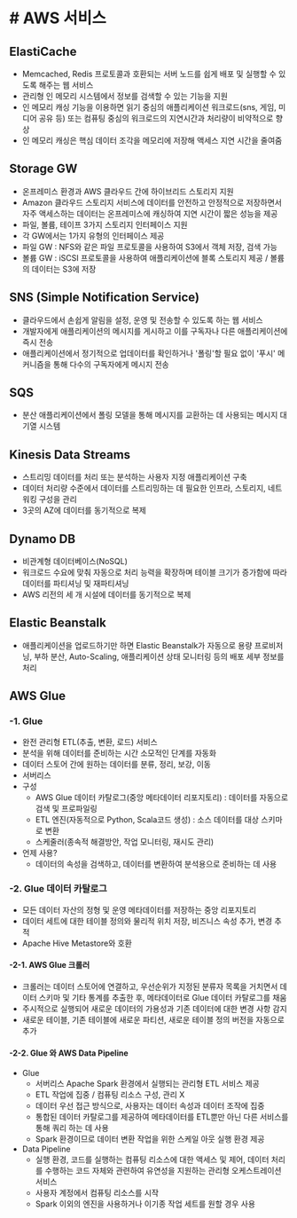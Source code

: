 # # AWS 서비스







## ElastiCache

- Memcached, Redis 프로토콜과 호환되는 서버 노드를 쉽게 배포 및 실행할 수 있도록 해주는 웹 서비스 
- 관리형 인 메모리 시스템에서 정보를 검색할 수 있는 기능을 지원 
- 인 메모리 캐싱 기능을 이용하면 읽기 중심의 애플리케이션 워크로드(sns, 게임, 미디어 공유 등) 또는 컴퓨팅 중심의 워크로드의 지연시간과 처리량이 비약적으로 향상 
- 인 메모리 캐싱은 핵심 데이터 조각을 메모리에 저장해 액세스 지연 시간을 줄여줌 



## Storage GW

- 온프레미스 환경과 AWS 클라우드 간에 하이브리드 스토리지 지원 
- Amazon 클라우드 스토리지 서비스에 데이터를 안전하고 안정적으로 저장하면서 자주 액세스하는 데이터는 온프레미스에 캐싱하여 지연 시간이 짧은 성능을 제공 
- 파일, 볼륨, 테이프 3가지 스토리지 인터페이스 지원 
- 각 GW에서는 1가지 유형의 인터페이스 제공 
- 파일 GW : NFS와 같은 파일 프로토콜을 사용하여 S3에서 객체 저장, 검색 가능 
- 볼륨 GW : iSCSI 프로토콜을 사용하여 애플리케이션에 블록 스토리지 제공 / 볼륨의 데이터는 S3에 저장 



## SNS (Simple Notification Service)

- 클라우드에서 손쉽게 알림을 설정, 운영 및 전송할 수 있도록 하는 웹 서비스 
- 개발자에게 애플리케이션의 메시지를 게시하고 이를 구독자나 다른 애플리케이션에 즉시 전송 
- 애플리케이션에서 정기적으로 업데이터를 확인하거나 '폴링'할 필요 없이 '푸시' 메커니즘을 통해 다수의 구독자에게 메시지 전송 



## SQS

- 분산 애플리케이션에서 폴링 모델을 통해 메시지를 교환하는 데 사용되는 메시지 대기열 시스템



## Kinesis Data Streams

- 스트리밍 데이터를 처리 또는 분석하는 사용자 지정 애플리케이션 구축 
- 데이터 처리량 수준에서 데이터를 스트리밍하는 데 필요한 인프라, 스토리지, 네트워킹 구성을 관리 
- 3곳의 AZ에 데이터를 동기적으로 복제 



## Dynamo DB

- 비관계형 데이터베이스(NoSQL) 
- 워크로드 수요에 맞춰 자동으로 처리 능력을 확장하며 테이블 크기가 증가함에 따라 데이터를 파티셔닝 및 재파티셔닝 
- AWS 리전의 세 개 시설에 데이터를 동기적으로 복제 



## Elastic Beanstalk

- 애플리케이션을 업로드하기만 하면 Elastic Beanstalk가 자동으로 용량 프로비저닝, 부하 분산, Auto-Scaling, 애플리케이션 상태 모니터링 등의 배포 세부 정보를 처리 



## AWS Glue

### -1. Glue

- 완전 관리형 ETL(추출, 변환, 로드) 서비스
- 분석을 위해 데이터를 준비하는 시간 소모적인 단계를 자동화
- 데이터 스토어 간에 원하는 데이터를 분류, 정리, 보강, 이동
- 서버리스
- 구성
  - AWS Glue 데이터 카탈로그(중앙 메타데이터 리포지토리) : 데이터를 자동으로 검색 및 프로파일링
  - ETL 엔진(자동적으로 Python, Scala코드 생성) : 소스 데이터를 대상 스키마로 변환
  - 스케줄러(종속적 해결방안, 작업 모니터링, 재시도 관리)
- 언제 사용?
  - 데이터의 속성을 검색하고, 데이터를 변환하여 분석용으로 준비하는 데 사용

### -2. Glue 데이터 카탈로그

- 모든 데이터 자산의 정형 및 운영 메타데이터를 저장하는 중앙 리포지토리
- 데이터 세트에 대한 테이블 정의와 물리적 위치 저장, 비즈니스 속성 추가, 변경 추적
- Apache Hive Metastore와 호환

#### -2-1. AWS Glue 크롤러

- 크롤러는 데이터 스토어에 연결하고, 우선순위가 지정된 분류자 목록을 거치면서 데이터 스키마 및 기타 통계를 추출한 후, 메타데이터로 Glue 데이터 카탈로그를 채움
- 주시적으로 실행되어 새로운 데이터의 가용성과 기존 데이터에 대한 변경 사항 감지
- 새로운 테이블, 기존 테이블에 새로운 파티션, 새로운 테이블 정의 버전을 자동으로 추가

#### -2-2. Glue 와 AWS Data Pipeline

- Glue
  - 서버리스 Apache Spark 환경에서 실행되는 관리형 ETL 서비스 제공
  - ETL 작업에 집중 / 컴퓨팅 리소스 구성, 관리 X
  - 데이터 우선 접근 방식으로, 사용자는 데이터 속성과 데이터 조작에 집중
  - 통합된 데이터 카탈로그를 제공하여 메타데이터를 ETL뿐만 아닌 다른 서비스를 통해 쿼리 하는 데 사용
  - Spark 환경이므로 데이터 변환 작업을 위한 스케일 아웃 실행 환경 제공
- Data Pipeline
  - 실행 환경, 코드를 실행하는 컴퓨팅 리소스에 대한 액세스 및 제어, 데이터 처리를 수행하는 코드 자체와 관련하여 유연성을 지원하는 관리형 오케스트레이션 서비스
  - 사용자 계정에서 컴퓨팅 리소스를 시작
  - Spark 이외의 엔진을 사용하거나 이기종 작업 세트를 원할 경우 사용

